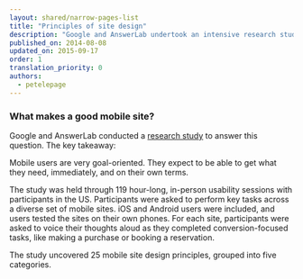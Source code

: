 ```yaml
---
layout: shared/narrow-pages-list
title: "Principles of site design"
description: "Google and AnswerLab undertook an intensive research study examining how a range of users interacted with a diverse set of mobile sites. The goal, to answer the question: what makes a good mobile site?"
published_on: 2014-08-08
updated_on: 2015-09-17
order: 1
translation_priority: 0
authors:
  - petelepage
---
```


### What makes a good mobile site?

Google and AnswerLab conducted a [research study](https://www.google.com/think/multiscreen/whitepaper-sitedesign.html?utm_source=web-fundamentals&utm_term=chrome&utm_content=ux-landing&utm_campaign=web-fundamentals) to answer this question. 
The key takeaway: 

Mobile users are very goal-oriented. They expect to be able to get what they need, immediately, and on their own terms. 

The study was held through 119 hour-long, in-person usability sessions with participants in the US. Participants were asked to perform key tasks across a diverse set of mobile sites. iOS and Android users were included, and users tested the sites on their own phones. For each site, participants were asked to voice their thoughts aloud as they completed conversion-focused tasks, like making a purchase or booking a reservation.

The study uncovered 25 mobile site design principles, grouped into five categories.
